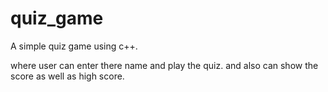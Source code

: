 # quiz_game
A simple quiz game using c++.

where user can enter there name and play the quiz. and also can show the score as well as high score.
